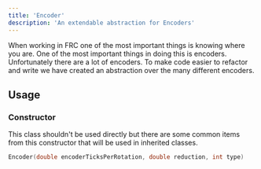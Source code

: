 ```yaml
---
title: 'Encoder'
description: 'An extendable abstraction for Encoders'
---
```


When working in FRC one of the most important things is knowing where you are. One of the most important things in doing this is encoders. Unfortunately there are a lot of encoders. To make code easier to refactor and write we have created an abstraction over the many different encoders.

## Usage

### Constructor
This class shouldn't be used directly but there are some common items from this constructor that will be used in inherited classes.
```cpp
Encoder(double encoderTicksPerRotation, double reduction, int type)
```
